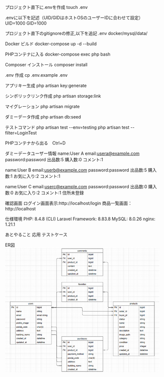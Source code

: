 

プロジェクト直下に.envを作成
touch .env

.envに以下を記述（UID/GIDはホストOSのユーザーIDに合わせて設定）
UID=1000
GID=1000

プロジェクト直下のgitignoreの修正,以下を追記
.env
docker/mysql/data/

Docker ビルド 
docker-compose up -d --build

PHPコンテナに入る 
docker-compose exec php bash

Composer インストール 
composer install

.env 作成 
cp .env.example .env

アプリキー生成 
php artisan key:generate

シンボリックリンク作成
php artisan storage:link

マイグレーション
php artisan migrate

ダミーデータ作成
php artisan db:seed

テストコマンド
php artisan test --env=testing
php artisan test --filter=LoginTest

PHPコンテナから出る　Ctrl+D

ダミーデータユーザー情報
name:User A
email:usera@example.com
password:password
出品数:5
購入数:0
コメント:1

name:User B
email:userb@example.com
password:password
出品数:5
購入数:1
お気に入り:2
コメント:1

name:User C
email:userc@example.com
password:password
出品数:0
購入数:0
お気に入り:2
コメント:1
住所未登録

確認画面
ログイン画面表示:http://localhost/login
商品一覧画面：http://localhost

仕様環境
PHP: 8.4.8 (CLI)
Laravel Framework: 8.83.8 
MySQL: 8.0.26
nginx: 1.21.1

あとやること
応用
テストケース

ER図
![alt text](模擬案件1ER図.png)